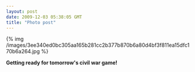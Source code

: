 ```yaml
---
layout: post
date: 2009-12-03 05:38:05 GMT
title: "Photo post"
---
```

{% img /images/3ee340ed0bc305aa165b281cc2b377b870b6a80d4bf3f811ea15dfc170b6a264.jpg %}

<b>Getting ready for tomorrow's civil war game!</b>